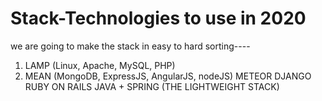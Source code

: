 # Stack-Technologies to use in 2020
we are going to make the stack in easy to hard sorting----
1. LAMP (Linux, Apache, MySQL, PHP)
2. MEAN (MongoDB, ExpressJS, AngularJS, nodeJS)
METEOR
DJANGO
RUBY ON RAILS
JAVA + SPRING (THE LIGHTWEIGHT STACK)
